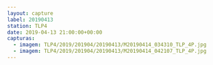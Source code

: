```yaml
---
layout: capture
label: 20190413
station: TLP4
date: 2019-04-13 21:00:00+00:00
capturas:
  - imagem: TLP4/2019/201904/20190413/M20190414_034310_TLP_4P.jpg
  - imagem: TLP4/2019/201904/20190413/M20190414_042107_TLP_4P.jpg
---
```


